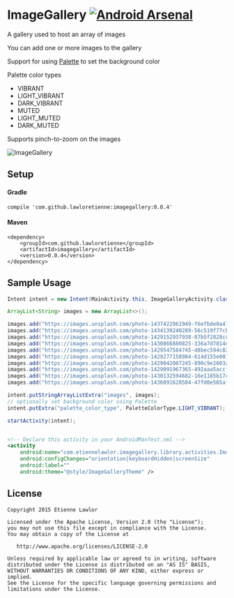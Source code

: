 # ImageGallery [![Android Arsenal](https://img.shields.io/badge/Android%20Arsenal-ImageGallery-brightgreen.svg?style=flat)](https://android-arsenal.com/details/1/2364)
A gallery used to host an array of images

You can add one or more images to the gallery

Support for using <a href="https://developer.android.com/intl/zh-cn/reference/android/support/v7/graphics/Palette.html">Palette</a> to set the background color

Palette color types
 - VIBRANT
 - LIGHT_VIBRANT
 - DARK_VIBRANT
 - MUTED
 - LIGHT_MUTED
 - DARK_MUTED

Supports pinch-to-zoom on the images

![ImageGallery](https://raw.githubusercontent.com/lawloretienne/ImageGallery/master/images/ImageGallery_Screenshot.png)

## Setup

#### Gradle

`compile 'com.github.lawloretienne:imagegallery:0.0.4'`

#### Maven
```
<dependency>
    <groupId>com.github.lawloretienne</groupId>
    <artifactId>imagegallery</artifactId>
    <version>0.0.4</version>
</dependency>
```

## Sample Usage

```java
Intent intent = new Intent(MainActivity.this, ImageGalleryActivity.class);

ArrayList<String> images = new ArrayList<>();

images.add("https://images.unsplash.com/photo-1437422061949-f6efbde0a471?q=80&fm=jpg&s=e23055c9ba7686b8fe583fb8318a1f88");
images.add("https://images.unsplash.com/photo-1434139240289-56c519f77cb0?q=80&fm=jpg&s=13f8a0d1c2f96b5f311dedeb17cddb60");
images.add("https://images.unsplash.com/photo-1429152937938-07b5f2828cdd?q=80&fm=jpg&s=a4f424db0ae5a398297df5ae5e0520d6");
images.add("https://images.unsplash.com/photo-1430866880825-336a7d7814eb?q=80&fm=jpg&s=450de8563ac041f48b1563b499f56895");
images.add("https://images.unsplash.com/photo-1429547584745-d8bec594c82e?q=80&fm=jpg&s=e9a7d9973088122a3e453cb2af541201");
images.add("https://images.unsplash.com/photo-1429277158984-614d155e0017?q=80&fm=jpg&s=138f154e17a304b296c953323862633b");
images.add("https://images.unsplash.com/photo-1429042007245-890c9e2603af?q=80&fm=jpg&s=8b76d20174cf46bffe32ea18f05551d3");
images.add("https://images.unsplash.com/photo-1429091967365-492aaa5accfe?q=80&fm=jpg&s=b7430cfe5508430aea39fcf3b0645878");
images.add("https://images.unsplash.com/photo-1430132594682-16e1185b17c5?q=80&fm=jpg&s=a70abbfff85382d11b03b9bbc71649c3");
images.add("https://images.unsplash.com/photo-1436891620584-47fd0e565afb?q=80&fm=jpg&s=33cf5b0ee9fbd292475a0c03bee481c9");

intent.putStringArrayListExtra("images", images);
// optionally set background color using Palette
intent.putExtra("palette_color_type", PaletteColorType.LIGHT_VIBRANT);

startActivity(intent);
```

```xml

<!-- Declare this activity in your AndroidManfest.xml -->
<activity
    android:name="com.etiennelawlor.imagegallery.library.activities.ImageGalleryActivity"
    android:configChanges="orientation|keyboardHidden|screenSize"
    android:label=""
    android:theme="@style/ImageGalleryTheme" />
```

## License

```
Copyright 2015 Etienne Lawlor

Licensed under the Apache License, Version 2.0 (the "License");
you may not use this file except in compliance with the License.
You may obtain a copy of the License at

   http://www.apache.org/licenses/LICENSE-2.0

Unless required by applicable law or agreed to in writing, software
distributed under the License is distributed on an "AS IS" BASIS,
WITHOUT WARRANTIES OR CONDITIONS OF ANY KIND, either express or implied.
See the License for the specific language governing permissions and
limitations under the License.
```
